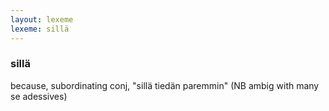 ```yaml
---
layout: lexeme
lexeme: sillä
---
```


###  sillä 
because, subordinating conj, "sillä tiedän paremmin" (NB ambig with many se adessives)


